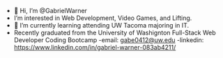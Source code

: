 - 👋 Hi, I’m @GabrielWarner
- I’m interested in Web Development, Video Games, and Lifting.
- 🌱 I’m currently learning attending UW Tacoma majoring in IT.
- Recently graduated from the University of Washignton Full-Stack Web Developer Coding Bootcamp
-email: gabe0412@uw.edu
-linkedin: https://www.linkedin.com/in/gabriel-warner-083ab4211/


<!---
GabrielWarner/GabrielWarner is a ✨ special ✨ repository because its `README.md` (this file) appears on your GitHub profile.
You can click the Preview link to take a look at your changes.
--->
